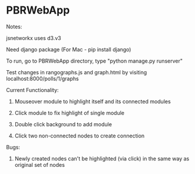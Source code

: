 # PBRWebApp

Notes:

jsnetworkx uses d3.v3

Need django package (For Mac - pip install django)

To run, go to PBRWebApp directory, type "python manage.py runserver"

Test changes in rangographs.js and graph.html by visiting localhost:8000/polls/1/graphs

Current Functionality:

1. Mouseover module to highlight itself and its connected modules

2. Click module to fix highlight of single module

3. Double click background to add module

4. Click two non-connected nodes to create connection

Bugs:

1. Newly created nodes can't be highlighted (via click) in the same way as original set of nodes
